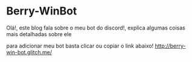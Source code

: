# Berry-WinBot
Olá!, este blog fala sobre o meu bot do discord!, explica algumas coisas mais detalhadas sobre ele

para adicionar meu bot basta clicar ou copiar o link abaixo!
http://berry-win-bot.glitch.me/
